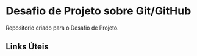 # Desafio de Projeto sobre Git/GitHub
Repositorio criado para o Desafio de Projeto.
## Links Úteis


